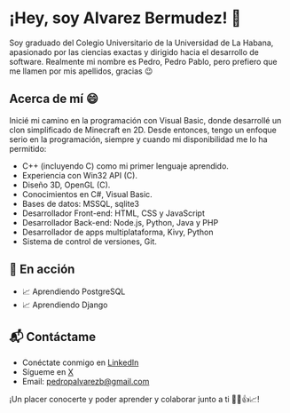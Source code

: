 # ¡Hey, soy Alvarez Bermudez! 👋

Soy graduado del Colegio Universitario de la Universidad de La Habana, apasionado por las ciencias exactas y dirigido hacia el desarrollo de software. Realmente mi nombre es Pedro, Pedro Pablo, pero prefiero que me llamen por mis apellidos, gracias 😉

## Acerca de mí 😄

Inicié mi camino en la programación con Visual Basic, donde desarrollé un clon simplificado de Minecraft en 2D. Desde entonces, tengo un enfoque serio en la programación, siempre y cuando mi disponibilidad me lo ha permitido:
- C++ (incluyendo C) como mi primer lenguaje aprendido.
- Experiencia con Win32 API (C).
- Diseño 3D, OpenGL (C).
- Conocimientos en C#, Visual Basic.
- Bases de datos: MSSQL, sqlite3
- Desarrollador Front-end: HTML, CSS y JavaScript
- Desarrollador Back-end: Node.js, Python, Java y PHP
- Desarrollador de apps multiplataforma, Kivy, Python
- Sistema de control de versiones, Git. 

## 🌱 En acción

- 📈 Aprendiendo PostgreSQL
- 📈 Aprendiendo Django

## 📬 Contáctame

- Conéctate conmigo en [LinkedIn](https://www.linkedin.com/in/alvarez-bermudez)
- Sígueme en [X](https://x.com/alvarezbermdez)
- Email: pedropalvarezb@gmail.com

¡Un placer conocerte y poder aprender y colaborar junto a ti 🤝🙂👍📈! 


